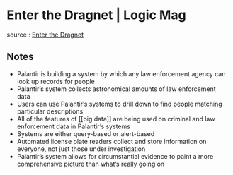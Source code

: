 # Enter the Dragnet | Logic Mag

source
: [Enter the Dragnet](https://logicmag.io/commons/enter-the-dragnet/)


## Notes

-   Palantir is building a system by which any law enforcement agency can look up records for people
-   Palantir&rsquo;s system collects astronomical amounts of law enforcement data
-   Users can use Palantir&rsquo;s systems to drill down to find people matching particular descriptions
-   All of the features of [[big data]] are being used on criminal and law enforcement data in Palantir&rsquo;s systems
-   Systems are either query-based or alert-based
-   Automated license plate readers collect and store information on everyone, not just those under investigation
-   Palantir&rsquo;s system allows for circumstantial evidence to paint a more comprehensive picture than what&rsquo;s really going on

